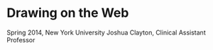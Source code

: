 Drawing on the Web
==================

Spring 2014, New York University
Joshua Clayton, Clinical Assistant Professor
